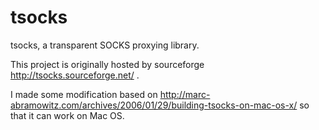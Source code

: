 # tsocks
tsocks, a transparent SOCKS proxying library.

This project is originally hosted by sourceforge http://tsocks.sourceforge.net/ .

I made some modification based on http://marc-abramowitz.com/archives/2006/01/29/building-tsocks-on-mac-os-x/ so that it can work on Mac OS.
